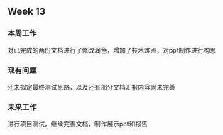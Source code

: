 ## Week 13

### 本周工作

对已完成的两份文档进行了修改润色，增加了技术难点，对ppt制作进行构思

### 现有问题

还未拟定最终测试思路，以及还有部分文档汇报内容尚未完善

### 未来工作

进行项目测试，继续完善文档，制作展示ppt和报告

